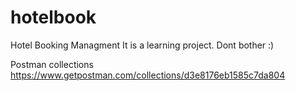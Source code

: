 # hotelbook
Hotel Booking Managment
It is a learning project. Dont bother :)

Postman collections
https://www.getpostman.com/collections/d3e8176eb1585c7da804


